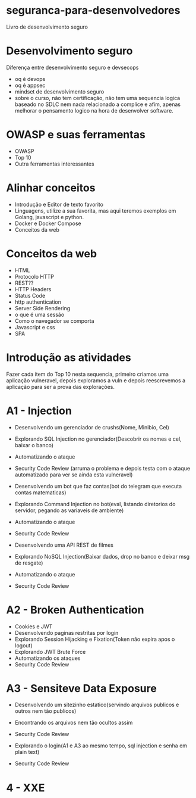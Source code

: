 # seguranca-para-desenvolvedores
Livro de desenvolvimento seguro


# Desenvolvimento seguro

Diferença entre desenvolvimento seguro e devsecops
- oq é devops
- oq é appsec
- mindset de desenvolvimento seguro
- sobre o curso, não tem certificação, não tem uma sequencia logica baseado no SDLC nem nada relacionado a complice e afim, apenas melhorar o pensamento logico na hora de desenvolver software.

# OWASP e suas ferramentas

- OWASP
- Top 10
- Outra ferramentas interessantes

# Alinhar conceitos
- Introdução e Editor de texto favorito
- Linguagens, utilize a sua favorita, mas aqui teremos exemplos em Golang, javascript e python.
- Docker e Docker Compose
- Conceitos da web

# Conceitos da web
- HTML
- Protocolo HTTP
- REST??
- HTTP Headers
- Status Code
- http authentication
- Server Side Rendering
- o que é uma sessão
- Como o navegador se comporta
- Javascript e css
- SPA

# Introdução as atividades
Fazer cada item do Top 10 nesta sequencia, primeiro criamos uma aplicação vulneravel, depois exploramos a vuln e depois reescrevemos a aplicação para ser a prova das explorações.

# A1 - Injection
- Desenvolvendo um gerenciador de crushs(Nome, Minibio, Cel)
- Explorando SQL Injection no gerenciador(Descobrir os nomes e cel, baixar o banco)
- Automatizando o ataque
- Security Code Review (arruma o problema e depois testa com o ataque automatizado para ver se ainda esta vulneravel)

- Desenvolvendo um bot que faz contas(bot do telegram que executa contas matematicas)
- Explorando Command Injection no bot(eval, listando diretorios do servidor, pegando as variaveis de ambiente)
- Automatizando o ataque
- Security Code Review

- Desenvolvendo uma API REST de filmes
- Explorando NoSQL Injection(Baixar dados, drop no banco e deixar msg de resgate)
- Automatizando o ataque
- Security Code Review

# A2 - Broken Authentication
- Cookies e JWT
- Desenvolvendo paginas restritas por login
- Explorando Session Hijacking e Fixation(Token não expira apos o logout)
- Explorando JWT Brute Force
- Automatizando os ataques
- Security Code Review

# A3 - Sensiteve Data Exposure
- Desenvolvendo um sitezinho estatico(servindo arquivos publicos e outros nem tão publicos)
- Encontrando os arquivos nem tão ocultos assim
- Security Code Review

- Explorando o login(A1 e A3 ao mesmo tempo, sql injection e senha em plain text)
- Security Code Review

# 4 - XXE

